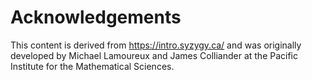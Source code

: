 # Acknowledgements

This content is derived from https://intro.syzygy.ca/ and was originally developed by Michael Lamoureux and James Colliander at the Pacific Institute for the Mathematical Sciences.